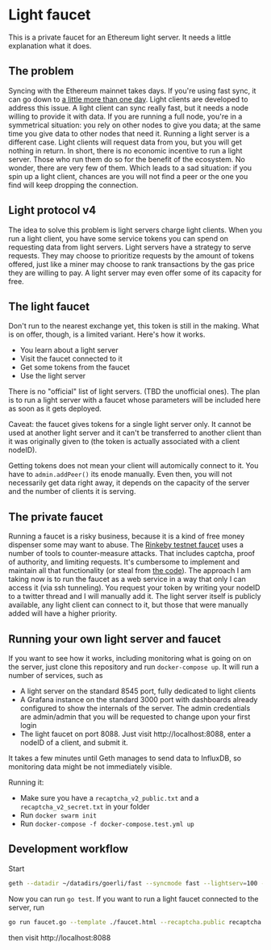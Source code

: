 # Light faucet

This is a private faucet for an Ethereum light server. It needs a little
explanation what it does. 

## The problem
Syncing with the Ethereum mainnet takes days. If you're using fast sync, it
can go down to [a little more than one day][full node sync]. Light clients
are developed to address this issue. A light client can sync really fast, but
it needs a node willing to provide it with data. If you are running a full
node, you're in a symmetrical situation: you rely on other nodes to give you
data; at the same time you give data to other nodes that need it. Running a
light server is a different case. Light clients will request data from you,
but you will get nothing in return. In short, there is no economic incentive
to run a light server. Those who run them do so for the benefit of the
ecosystem. No wonder, there are very few of them. Which leads to a sad
situation: if you spin up a light client, chances are you will not find a
peer or the one you find will keep dropping the connection.

## Light protocol v4 
The idea to solve this problem is light servers charge light clients. When
you run a light client, you have some service tokens you can spend on
requesting data from light servers. Light servers have a strategy to serve
requests. They may choose to prioritize requests by the amount of tokens
offered, just like a miner may choose to rank transactions by the gas price
they are willing to pay. A light server may even offer some of its capacity
for free.

## The light faucet
Don't run to the nearest exchange yet, this token is still in the making.
What is on offer, though, is a limited variant. Here's how it works.
- You learn about a light server
- Visit the faucet connected to it
- Get some tokens from the faucet
- Use the light server

There is no "official" list of light servers. (TBD the unofficial ones).
The plan is to run a light server with a faucet whose parameters will be
included here as soon as it gets deployed.

Caveat: the faucet gives tokens for a single light server only. It cannot be
used at another light server and it can't be transferred to another client
than it was originally given to (the token is actually associated with a
client nodeID).

Getting tokens does not mean your client will automically connect to it. You
have to `admin.addPeer()` its enode manually. Even then, you will not
necessarily get data right away, it depends on the capacity of the server and
the number of clients it is serving.

## The private faucet
Running a faucet is a risky business, because it is a kind of free money
dispenser some may want to abuse. The 
[Rinkeby testnet faucet][rinkeby faucet] uses a number of tools to
counter-measure attacks. That includes captcha, proof of authority, and
limiting requests. It's cumbersome to implement and maintain all that
functionality (or steal from [the code][faucet code]). The approach I am
taking now is to run the faucet as a web service in a way that only I can
access it (via ssh tunneling). You request your token by writing your nodeID
to a twitter thread and I will manually add it. The light server itself is
publicly available, any light client can connect to it, but those that were
manually added will have a higher priority.

[full node sync]: https://medium.com/@mswezey/2019ethereumfullnode-ba6e05ebf363
[rinkeby faucet]: https://faucet.rinkeby.io/
[faucet code]: https://github.com/ethereum/go-ethereum/tree/master/cmd/faucet

## Running your own light server and faucet
If you want to see how it works, including monitoring what is going on on the
server, just clone this repository and run `docker-compose up`. It will run a
number of services, such as
- A light server on the standard 8545 port, fully dedicated to light clients
- A Grafana instance on the standard 3000 port with dashboards already
  configured to show the internals of the server. The admin credentials are
  admin/admin that you will be requested to change upon your first login
- The light faucet on port 8088. Just visit http://localhost:8088, enter a
  nodeID of a client, and submit it. 

It takes a few minutes until Geth manages to send data to InfluxDB, so
monitoring data might be not immediately visible.

Running it:
- Make sure you have a `recaptcha_v2_public.txt` and a `recaptcha_v2_secret.txt` in your folder
- Run `docker swarm init`
- Run `docker-compose -f docker-compose.test.yml up`

## Development workflow

Start 
```sh
geth --datadir ~/datadirs/goerli/fast --syncmode fast --lightserv=100 --rpc --rpcapi=admin,les,web3 --goerli
```

Now you can run `go test`. If you want to run a light faucet connected to the server, run 
```sh
go run faucet.go --template ./faucet.html --recaptcha.public recaptcha.v2.public --recaptcha.secret recaptcha.v2.secret
```
then visit http://localhost:8088
